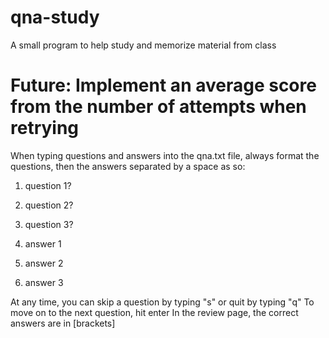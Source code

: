 # qna-study
A small program to help study and memorize material from class

# Future: Implement an average score from the number of attempts when retrying

When typing questions and answers into the qna.txt file, always format the questions, then the answers separated by a space as so:
1. question 1?
2. question 2?
3. question 3?

1. answer 1
2. answer 2
3. answer 3

At any time, you can skip a question by typing "s" or quit by typing "q"
To move on to the next question, hit enter
In the review page, the correct answers are in [brackets]
